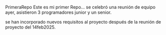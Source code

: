 PrimeraRepo
Este es mi primer Repo...
se celebró una reunión de equipo ayer, asistieron 3 programadores junior y un senior.

se han incorporado nuevos requisitos al proyecto después de la reunión de proyecto del 14feb2025.

